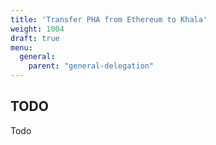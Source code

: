 ```yaml
---
title: 'Transfer PHA from Ethereum to Khala'
weight: 1004
draft: true
menu:
  general:
    parent: "general-delegation"
---
```


## TODO

Todo
